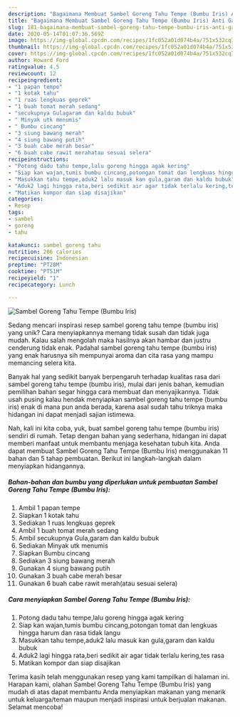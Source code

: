 ```yaml
---
description: "Bagaimana Membuat Sambel Goreng Tahu Tempe (Bumbu Iris) Anti Gagal"
title: "Bagaimana Membuat Sambel Goreng Tahu Tempe (Bumbu Iris) Anti Gagal"
slug: 181-bagaimana-membuat-sambel-goreng-tahu-tempe-bumbu-iris-anti-gagal
date: 2020-05-14T01:07:36.569Z
image: https://img-global.cpcdn.com/recipes/1fc052a01d074b4a/751x532cq70/sambel-goreng-tahu-tempe-bumbu-iris-foto-resep-utama.jpg
thumbnail: https://img-global.cpcdn.com/recipes/1fc052a01d074b4a/751x532cq70/sambel-goreng-tahu-tempe-bumbu-iris-foto-resep-utama.jpg
cover: https://img-global.cpcdn.com/recipes/1fc052a01d074b4a/751x532cq70/sambel-goreng-tahu-tempe-bumbu-iris-foto-resep-utama.jpg
author: Howard Ford
ratingvalue: 4.5
reviewcount: 12
recipeingredient:
- "1 papan tempe"
- "1 kotak tahu"
- "1 ruas lengkuas geprek"
- "1 buah tomat merah sedang"
- "secukupnya Gulagaram dan kaldu bubuk"
- " Minyak utk menumis"
- " Bumbu cincang"
- "3 siung bawang merah"
- "4 siung bawang putih"
- "3 buah cabe merah besar"
- "6 buah cabe rawit merahatau sesuai selera"
recipeinstructions:
- "Potong dadu tahu tempe,lalu goreng hingga agak kering"
- "Siap kan wajan,tumis bumbu cincang,potongan tomat dan lengkuas hingga harum dan rasa tidak langu"
- "Masukkan tahu tempe,aduk2 lalu masuk kan gula,garam dan kaldu bubuk"
- "Aduk2 lagi hingga rata,beri sedikit air agar tidak terlalu kering,tes rasa"
- "Matikan kompor dan siap disajikan"
categories:
- Resep
tags:
- sambel
- goreng
- tahu

katakunci: sambel goreng tahu 
nutrition: 206 calories
recipecuisine: Indonesian
preptime: "PT28M"
cooktime: "PT51M"
recipeyield: "1"
recipecategory: Lunch

---
```



![Sambel Goreng Tahu Tempe (Bumbu Iris)](https://img-global.cpcdn.com/recipes/1fc052a01d074b4a/751x532cq70/sambel-goreng-tahu-tempe-bumbu-iris-foto-resep-utama.jpg)

Sedang mencari inspirasi resep sambel goreng tahu tempe (bumbu iris) yang unik? Cara menyiapkannya memang tidak susah dan tidak juga mudah. Kalau salah mengolah maka hasilnya akan hambar dan justru cenderung tidak enak. Padahal sambel goreng tahu tempe (bumbu iris) yang enak harusnya sih mempunyai aroma dan cita rasa yang mampu memancing selera kita.



Banyak hal yang sedikit banyak berpengaruh terhadap kualitas rasa dari sambel goreng tahu tempe (bumbu iris), mulai dari jenis bahan, kemudian pemilihan bahan segar hingga cara membuat dan menyajikannya. Tidak usah pusing kalau hendak menyiapkan sambel goreng tahu tempe (bumbu iris) enak di mana pun anda berada, karena asal sudah tahu triknya maka hidangan ini dapat menjadi sajian istimewa.


Nah, kali ini kita coba, yuk, buat sambel goreng tahu tempe (bumbu iris) sendiri di rumah. Tetap dengan bahan yang sederhana, hidangan ini dapat memberi manfaat untuk membantu menjaga kesehatan tubuh kita. Anda dapat membuat Sambel Goreng Tahu Tempe (Bumbu Iris) menggunakan 11 bahan dan 5 tahap pembuatan. Berikut ini langkah-langkah dalam menyiapkan hidangannya.

<!--inarticleads1-->

##### Bahan-bahan dan bumbu yang diperlukan untuk pembuatan Sambel Goreng Tahu Tempe (Bumbu Iris):

1. Ambil 1 papan tempe
1. Siapkan 1 kotak tahu
1. Sediakan 1 ruas lengkuas geprek
1. Ambil 1 buah tomat merah sedang
1. Ambil secukupnya Gula,garam dan kaldu bubuk
1. Sediakan  Minyak utk menumis
1. Siapkan  Bumbu cincang
1. Sediakan 3 siung bawang merah
1. Gunakan 4 siung bawang putih
1. Gunakan 3 buah cabe merah besar
1. Gunakan 6 buah cabe rawit merah(atau sesuai selera)




<!--inarticleads2-->

##### Cara menyiapkan Sambel Goreng Tahu Tempe (Bumbu Iris):

1. Potong dadu tahu tempe,lalu goreng hingga agak kering
1. Siap kan wajan,tumis bumbu cincang,potongan tomat dan lengkuas hingga harum dan rasa tidak langu
1. Masukkan tahu tempe,aduk2 lalu masuk kan gula,garam dan kaldu bubuk
1. Aduk2 lagi hingga rata,beri sedikit air agar tidak terlalu kering,tes rasa
1. Matikan kompor dan siap disajikan




Terima kasih telah menggunakan resep yang kami tampilkan di halaman ini. Harapan kami, olahan Sambel Goreng Tahu Tempe (Bumbu Iris) yang mudah di atas dapat membantu Anda menyiapkan makanan yang menarik untuk keluarga/teman maupun menjadi inspirasi untuk berjualan makanan. Selamat mencoba!
